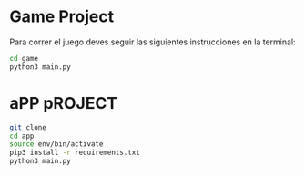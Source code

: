 # Game Project

Para correr el juego deves seguir las siguientes instrucciones en la terminal:

```sh
cd game
python3 main.py
```


# aPP pROJECT

```sh
git clone
cd app
source env/bin/activate
pip3 install -r requirements.txt
python3 main.py
```